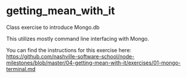 # getting_mean_with_it
Class exercise to introduce Mongo.db

This utilizes mostly command line interfacing with Mongo.

You can find the instructions for this exercise here:
https://github.com/nashville-software-school/node-milestones/blob/master/04-getting-mean-with-it/exercises/01-mongo-terminal.md
